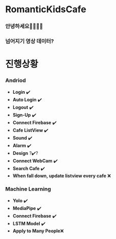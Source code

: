 # RomanticKidsCafe
### 안녕하세요👨👩😆😎

### 넘어지기 영상 데이터?

# 진행상황
### Andriod
- **Login**               ✔️
- **Auto Login**          ✔️
- **Logout**              ✔️
- **Sign-Up**             ✔️
- **Connect Firebase**    ✔️
- **Cafe ListView**       ✔️
- **Sound**               ✔️
- **Alarm**               ✔️
- **Design**             ?✔️?
- **Connect WebCam**      ✔️
- **Search Cafe**         ✔️
- **When fall down, update listview every cafe**  ❌
### Machine Learning
- **Yolo**                ✔️
- **MediaPipe**           ✔️
- **Connect Firebase**    ✔️
- **LSTM Model**          ✔️
- **Apply to Many People**❌
